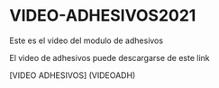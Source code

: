 # VIDEO-ADHESIVOS2021

Este es el video del modulo de adhesivos
<p>

El video de adhesivos  puede  descargarse de este link 
<p>
[VIDEO ADHESIVOS] (VIDEOADH)
